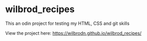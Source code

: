 # wilbrod_recipes

This an odin project for testing my HTML, CSS and git skills

View the project here: https://wilbrodn.github.io/wilbrod_recipes/
